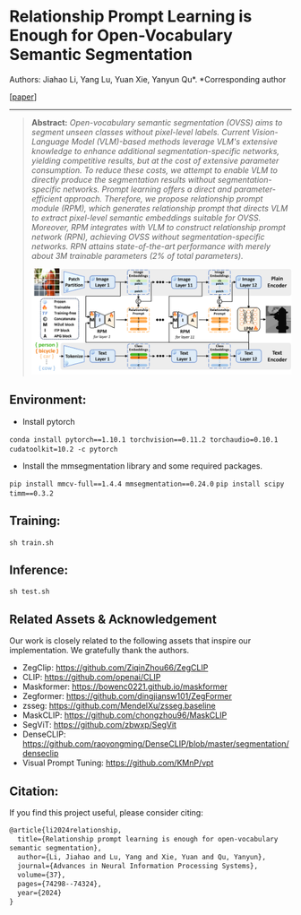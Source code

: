 # Relationship Prompt Learning is Enough for Open-Vocabulary Semantic Segmentation

Authors: Jiahao Li, Yang Lu, Yuan Xie, Yanyun Qu*.     *Corresponding author

[[paper](https://proceedings.neurips.cc/paper_files/paper/2024/hash/8773cdaf02c5af3528e05f1cee816129-Abstract-Conference.html)] 

---

> **Abstract:** *Open-vocabulary semantic segmentation (OVSS) aims to segment unseen classes without pixel-level labels. Current Vision-Language Model (VLM)-based methods leverage VLM's extensive knowledge to enhance additional segmentation-specific networks, yielding competitive results, but at the cost of extensive parameter consumption. To reduce these costs, we attempt to enable VLM to directly produce the segmentation results without segmentation-specific networks. Prompt learning offers a direct and parameter-efficient approach. Therefore, we propose relationship prompt module (RPM), which generates relationship prompt that directs VLM to extract pixel-level semantic embeddings suitable for OVSS. Moreover, RPM integrates with VLM to construct relationship prompt network (RPN), achieving OVSS without segmentation-specific networks. RPN attains state-of-the-art performance with merely about 3M trainable parameters (2% of total parameters).* 
>
> <p align="center">
> <img width="800" src="figs/overview.png">
> </p>


## Environment:

- Install pytorch

 `conda install pytorch==1.10.1 torchvision==0.11.2 torchaudio=0.10.1 cudatoolkit=10.2 -c pytorch`

- Install the mmsegmentation library and some required packages.

 `pip install mmcv-full==1.4.4 mmsegmentation==0.24.0`
 `pip install scipy timm==0.3.2`


## Training:

 ```shell
 sh train.sh
 ```

## Inference:
 ```shell
 sh test.sh
 ```


 ## Related Assets \& Acknowledgement

Our work is closely related to the following assets that inspire our implementation. We gratefully thank the authors. 

 - ZegClip:  https://github.com/ZiqinZhou66/ZegCLIP
 - CLIP:  https://github.com/openai/CLIP
 - Maskformer: https://bowenc0221.github.io/maskformer
 - Zegformer: https://github.com/dingjiansw101/ZegFormer
 - zsseg: https://github.com/MendelXu/zsseg.baseline
 - MaskCLIP: https://github.com/chongzhou96/MaskCLIP
 - SegViT: https://github.com/zbwxp/SegVit
 - DenseCLIP: https://github.com/raoyongming/DenseCLIP/blob/master/segmentation/denseclip
 - Visual Prompt Tuning: https://github.com/KMnP/vpt

## Citation:
If you find this project useful, please consider citing:
```
@article{li2024relationship,
  title={Relationship prompt learning is enough for open-vocabulary semantic segmentation},
  author={Li, Jiahao and Lu, Yang and Xie, Yuan and Qu, Yanyun},
  journal={Advances in Neural Information Processing Systems},
  volume={37},
  pages={74298--74324},
  year={2024}
}
```
